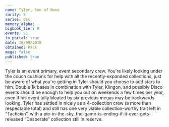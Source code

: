 ```yaml
---
name: Tyler, Son of None
rarity: 5
series: dsc
memory_alpha:
bigbook_tier: 8
events: 51
in_portal: true
date: 18/09/2018
obtained: Pack
mega: false
published: true
---
```


Tyler is an event primary, event secondary crew. You're likely looking under the couch cushions for help with all the recently-expanded collections, just be aware of what you're getting in Tyler should you choose to add stars to him. Double 1k bases in combination with Tyler, Klingon, and possibly Disco events should be enough to help you out on weekends a few times per year, even if his event tally bloated by six previous megas may be backwards looking.  Tyler has settled in nicely as a 4-collection crew (a more than respectable total) and still has one very viable collection-worthy trait left in “Tactician”, with a pie-in-the-sky, the-game-is-ending-if-it-ever-gets-released “Desperate” collection still in reserve.
